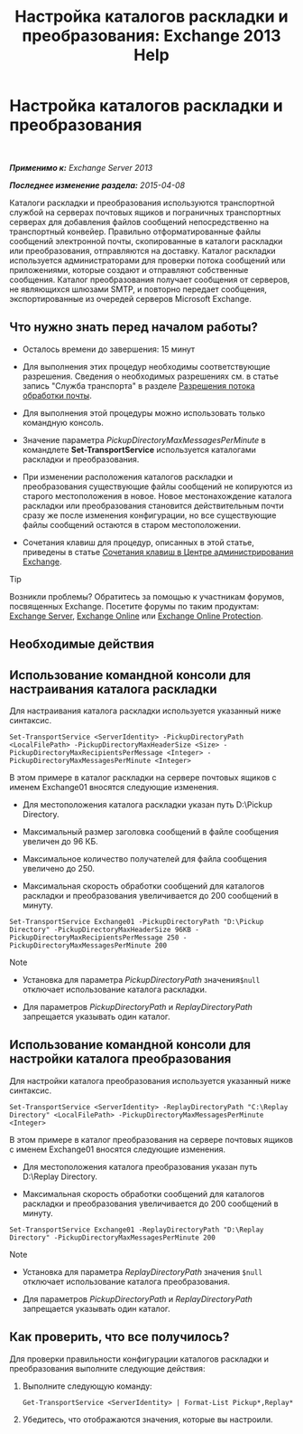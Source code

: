 ﻿---
title: 'Настройка каталогов раскладки и преобразования: Exchange 2013 Help'
TOCTitle: Настройка каталогов раскладки и преобразования
ms:assetid: c9ca7358-9a08-4f57-89d0-910e4438df8a
ms:mtpsurl: https://technet.microsoft.com/ru-ru/library/Bb124549(v=EXCHG.150)
ms:contentKeyID: 50489208
ms.date: 04/30/2018
mtps_version: v=EXCHG.150
ms.translationtype: HT
---

# Настройка каталогов раскладки и преобразования

 

_**Применимо к:** Exchange Server 2013_

_**Последнее изменение раздела:** 2015-04-08_

Каталоги раскладки и преобразования используются транспортной службой на серверах почтовых ящиков и пограничных транспортных серверах для добавления файлов сообщений непосредственно на транспортный конвейер. Правильно отформатированные файлы сообщений электронной почты, скопированные в каталоги раскладки или преобразования, отправляются на доставку. Каталог раскладки используется администраторами для проверки потока сообщений или приложениями, которые создают и отправляют собственные сообщения. Каталог преобразования получает сообщения от серверов, не являющихся шлюзами SMTP, и повторно передает сообщения, экспортированные из очередей серверов Microsoft Exchange.

## Что нужно знать перед началом работы?

  - Осталось времени до завершения: 15 минут

  - Для выполнения этих процедур необходимы соответствующие разрешения. Сведения о необходимых разрешениях см. в статье запись "Служба транспорта" в разделе [Разрешения потока обработки почты](mail-flow-permissions-exchange-2013-help.md).

  - Для выполнения этой процедуры можно использовать только командную консоль.

  - Значение параметра *PickupDirectoryMaxMessagesPerMinute* в командлете **Set-TransportService** используется каталогами раскладки и преобразования.

  - При изменении расположения каталогов раскладки и преобразования существующие файлы сообщений не копируются из старого местоположения в новое. Новое местонахождение каталога раскладки или преобразования становится действительным почти сразу же после изменения конфигурации, но все существующие файлы сообщений остаются в старом местоположении.

  - Сочетания клавиш для процедур, описанных в этой статье, приведены в статье [Сочетания клавиш в Центре администрирования Exchange](keyboard-shortcuts-in-the-exchange-admin-center-exchange-online-protection-help.md).

> [!TIP]  
> Возникли проблемы? Обратитесь за помощью к участникам форумов, посвященных Exchange. Посетите форумы по таким продуктам: <a href="https://go.microsoft.com/fwlink/p/?linkid=60612">Exchange Server</a>, <a href="https://go.microsoft.com/fwlink/p/?linkid=267542">Exchange Online</a> или <a href="https://go.microsoft.com/fwlink/p/?linkid=285351">Exchange Online Protection</a>.


## Необходимые действия

## Использование командной консоли для настраивания каталога раскладки

Для настраивания каталога раскладки используется указанный ниже синтаксис.

    Set-TransportService <ServerIdentity> -PickupDirectoryPath <LocalFilePath> -PickupDirectoryMaxHeaderSize <Size> -PickupDirectoryMaxRecipientsPerMessage <Integer> -PickupDirectoryMaxMessagesPerMinute <Integer>

В этом примере в каталог раскладки на сервере почтовых ящиков с именем Exchange01 вносятся следующие изменения.

  - Для местоположения каталога раскладки указан путь D:\\Pickup Directory.

  - Максимальный размер заголовка сообщений в файле сообщения увеличен до 96 КБ.

  - Максимальное количество получателей для файла сообщения увеличено до 250.

  - Максимальная скорость обработки сообщений для каталогов раскладки и преобразования увеличивается до 200 сообщений в минуту.

<!-- end list -->

    Set-TransportService Exchange01 -PickupDirectoryPath "D:\Pickup Directory" -PickupDirectoryMaxHeaderSize 96KB -PickupDirectoryMaxRecipientsPerMessage 250 -PickupDirectoryMaxMessagesPerMinute 200

> [!NOTE]  
> <ul><li><p>Установка для параметра <em>PickupDirectoryPath</em> значения<code>$null</code> отключает использование каталога раскладки.</p></li>
> <li><p>Для параметров <em>PickupDirectoryPath</em> и <em>ReplayDirectoryPath</em> запрещается указывать один каталог.</p></li></ul>


## Использование командной консоли для настройки каталога преобразования

Для настройки каталога преобразования используется указанный ниже синтаксис.

    Set-TransportService <ServerIdentity> -ReplayDirectoryPath "C:\Replay Directory" <LocalFilePath> -PickupDirectoryMaxMessagesPerMinute <Integer>

В этом примере в каталог преобразования на сервере почтовых ящиков с именем Exchange01 вносятся следующие изменения.

  - Для местоположения каталога преобразования указан путь D:\\Replay Directory.

  - Максимальная скорость обработки сообщений для каталогов раскладки и преобразования увеличивается до 200 сообщений в минуту.

<!-- end list -->

    Set-TransportService Exchange01 -ReplayDirectoryPath "D:\Replay Directory" -PickupDirectoryMaxMessagesPerMinute 200

> [!NOTE]  
> <ul>
> <li><p>Установка для параметра <em>ReplayDirectoryPath</em> значения <code>$null</code> отключает использование каталога преобразования.</p></li>
> <li><p>Для параметров <em>PickupDirectoryPath</em> и <em>ReplayDirectoryPath</em> запрещается указывать один каталог.</p></li>
> </ul>


## Как проверить, что все получилось?

Для проверки правильности конфигурации каталогов раскладки и преобразования выполните следующие действия:

1.  Выполните следующую команду:
    
        Get-TransportService <ServerIdentity> | Format-List Pickup*,Replay*

2.  Убедитесь, что отображаются значения, которые вы настроили.

